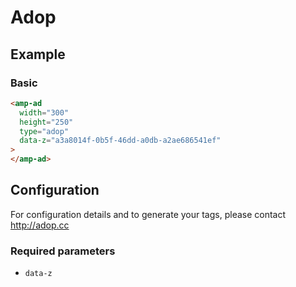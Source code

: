# Adop

## Example

### Basic

```html
<amp-ad
  width="300"
  height="250"
  type="adop"
  data-z="a3a8014f-0b5f-46dd-a0db-a2ae686541ef"
>
</amp-ad>
```

## Configuration

For configuration details and to generate your tags, please contact http://adop.cc

### Required parameters

-   `data-z`
